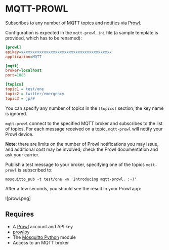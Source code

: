 
# MQTT-PROWL

Subscribes to any number of MQTT topics and notifies via [Prowl](http://www.prowlapp.com/).

Configuration is expected in the `mqtt-prowl.ini` file (a sample template is
provided, which has to be renamed):

```ini
[prowl]
apikey=xxxxxxxxxxxxxxxxxxxxxxxxxxxxxxxxxxxxxxxx
application=MQTT

[mqtt]
broker=localhost
port=1883

[topics]
topic1 = test/one
topic2 = twitter/emergency
topic3 = jp/#
```

You can specify any number of topics in the `[topics]` section; the key name
is ignored.

`mqtt-prowl` connect to the specified MQTT broker and subscribes to the list
of topics. For each message received on a topic, `mqtt-prowl` will notify
your Prowl device.

**Note**: there are limits on the number of Prowl notifications you may issue,
and additional cost may be involved; check the Prowl documentation and ask your
carrier.

Publish a test message to your broker, specifying one of the topics `mqtt-prowl` is
subscribed to:

```
mosquitto_pub -t test/one -m 'Introducing mqtt-prowl. :-)'
```

After a few seconds, you should see the result in your Prowl app:

![prowl.png]

## Requires

* A [Prowl](http://www.prowlapp.com/) account and API key
* [prowlpy](https://github.com/jacobb/prowlpy)
* The [Mosquitto Python](http://mosquitto.org/documentation/python/) module
* Access to an MQTT broker
